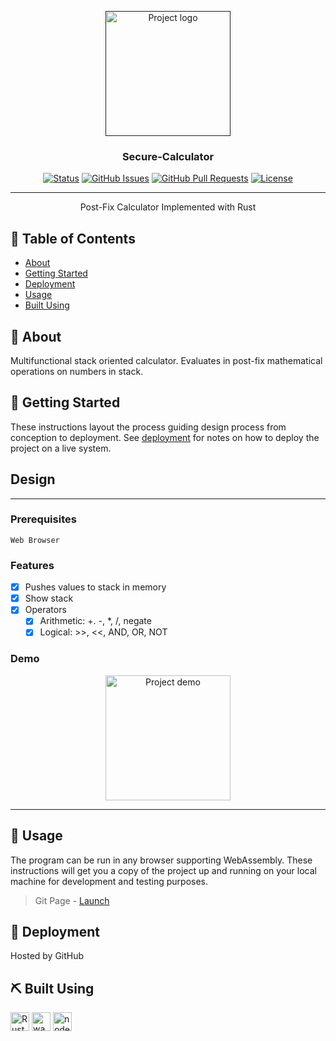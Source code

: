 <p align="center">
    <a href="" rel="noopener">
    <img width=200px height=200px src="https://i.imgur.com/ggKG1M9.png" alt="Project logo"></a>
</p>

<h3 align="center">Secure-Calculator</h3>

<div align="center">

  [![Status](https://img.shields.io/badge/status-active-success.svg)]() 
  [![GitHub Issues](https://img.shields.io/github/issues/courierofcode/Secure-Calculator.svg)](https://github.com/courierofcode/Secure-Calculator/issues)
  [![GitHub Pull Requests](https://img.shields.io/github/issues-pr/courierofcode/Secure-Calculator.svg)](https://github.com/courierofcode/Secure-Calculator/pulls)
  [![License](https://img.shields.io/badge/license-MIT-blue.svg)](/LICENSE)

</div>

---

<p align="center"> Post-Fix Calculator Implemented with Rust
    <br> 
</p>

## 📝 Table of Contents
- [About](#about)
- [Getting Started](#getting_started)
- [Deployment](#deployment)
- [Usage](#usage)
- [Built Using](#built_using)

## 🧐 About <a name = "about"></a>
Multifunctional stack oriented calculator. Evaluates in post-fix mathematical operations on numbers in stack.

## 🏁 Getting Started <a name = "getting_started"></a>
These instructions layout the process guiding design process from conception to deployment. See [deployment](#deployment) for notes on how to deploy the project on a live system.
## Design
---
### Prerequisites
```
Web Browser
```

### Features
- [x] Pushes values to stack in memory
- [x] Show stack
- [x] Operators
    - [x] Arithmetic: +. -, *, /, negate
    - [x] Logical: >>, <<, AND, OR, NOT

### Demo
<p align="center">
    <img width=200px height=200px src="https://i.imgur.com/bQuYUdF.gif" alt="Project demo"></a>
</p>

---

## 🎈 Usage <a name="usage"></a>
The program can be run in any browser supporting WebAssembly. These instructions will get you a copy of the project up and running on your local machine for development and testing purposes.

>Git Page - [Launch](https://courierofcode.github.io/Secure-Calculator/)


## 🚀 Deployment <a name = "deployment"></a>
Hosted by GitHub

## ⛏️ Built Using <a name = "built_using"></a>
[<img src="https://upload.wikimedia.org/wikipedia/commons/d/d5/Rust_programming_language_black_logo.svg" width=30 height=30 alt="Rust">](https://www.rust-lang.org/)
[<img src="https://upload.wikimedia.org/wikipedia/commons/1/1f/WebAssembly_Logo.svg" width=30 height=30 alt="wasm">](https://webassembly.org/)
[<img src="https://upload.wikimedia.org/wikipedia/commons/d/d9/Node.js_logo.svg" width=30 height=30 alt="nodejs">](https://nodejs.org/en/)

